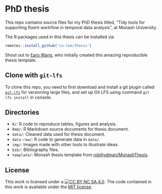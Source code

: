 # PhD thesis

This repo contains source files for my PhD thesis titled, "Tidy tools for supporting fluent workflow in temporal data analysis", at Monash University.

The R packages used in this thesis can be installed via

```r
remotes::install_github("sa-lee/thesis")
```

Shout out to [Earo Wang](earo.me), who initially created this amazing
reproducible thesis template.

## Clone with `git-lfs`

To clone this repo, you need to first download and install a git plugin called [`git-lfs`](https://git-lfs.github.com) for versioning large files, and set up Git LFS using command `git lfs install` in console.

## Directories

* `R/`: R code to reproduce tables, figures and analysis.
* `Rmd/`: R Markdown source documents for thesis document.
* `data/`: Cleaned data used for thesis document.
* `data-raw/`: R code to generate data in `data/`.
* `img/`: Images made with other tools to illustrate ideas. 
* `bib/`: Bibliography files.
* `template/`: Monash thesis template from [robjhydman/MonashThesis](https://github.com/robjhyndman/MonashThesis).

## License

This work is licensed under a [![CC BY NC SA 4.0](https://img.shields.io/badge/License-CC%20BY%20NC%20SA%204.0-green.svg)](https://creativecommons.org/licenses/by-nc-sa/4.0/). The code contained in this work is available under the [MIT license](https://opensource.org/licenses/MIT).
